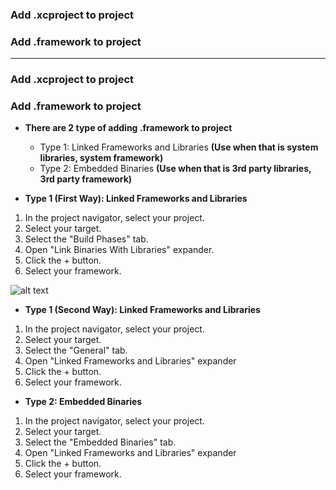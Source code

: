 ### Add .xcproject to project
### Add .framework to project

--------------------------------------------------------------------------
### Add .xcproject to project

### Add .framework to project

* **There are 2 type of adding .framework to project**
  * Type 1: Linked Frameworks and Libraries **(Use when that is system libraries, system framework)**
  * Type 2: Embedded Binaries **(Use when that is 3rd party libraries, 3rd party framework)**

* **Type 1 (First Way): Linked Frameworks and Libraries**

1. In the project navigator, select your project.
2. Select your target.
3. Select the "Build Phases" tab.
4. Open "Link Binaries With Libraries" expander.
5. Click the + button.
6. Select your framework.

![alt text](https://github.com/leminhtuan2015/Today-I-Learn/blob/master/mobile_ios/ios_images/adding-frameworks.png)

* **Type 1 (Second Way): Linked Frameworks and Libraries**

1. In the project navigator, select your project.
2. Select your target.
3. Select the "General" tab.
4. Open "Linked Frameworks and Libraries" expander
5. Click the + button.
6. Select your framework.

* **Type 2: Embedded Binaries**

1. In the project navigator, select your project.
2. Select your target.
3. Select the "Embedded Binaries" tab.
4. Open "Linked Frameworks and Libraries" expander
5. Click the + button.
6. Select your framework.
